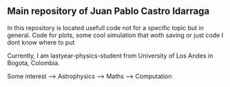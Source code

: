 ## Main repository of Juan Pablo Castro Idarraga

In this repository is located usefull code not for a specific topic but in general. 
Code for plots, some cool simulation that woth saving or just code I dont know where to put

Currently, I am lastyear-physics-student from University of Los Andes in Bogota, Colombia. 

Some interest
--> Astrophysics 
--> Maths
--> Computation
